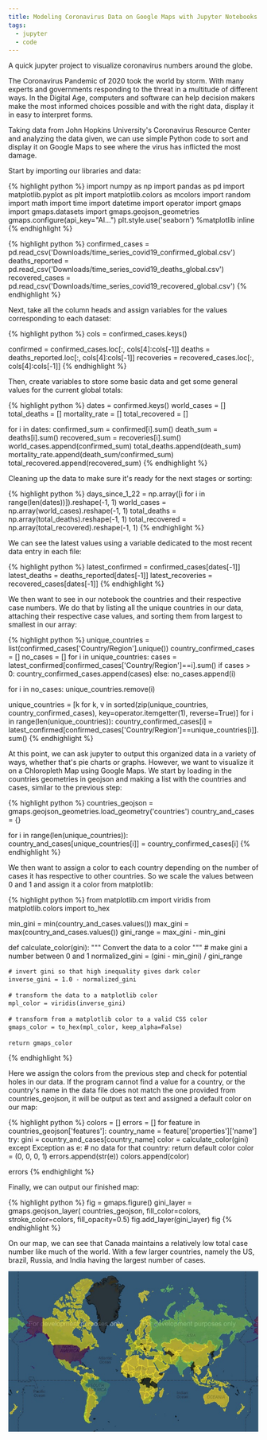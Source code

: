 ```yaml
---
title: Modeling Coronavirus Data on Google Maps with Jupyter Notebooks
tags:
  - jupyter
  - code
---
```


A quick jupyter project to visualize coronavirus numbers around the globe.

<!--more-->

The Coronavirus Pandemic of 2020 took the world by storm. With many experts and governments responding to the threat in a multitude of different ways. In the Digital Age, computers and software can help decision makers make the most informed choices possible and with the right data, display it in easy to interpret forms.

Taking data from John Hopkins University's Coronavirus Resource Center and analyzing the data given, we can use simple Python code to sort and display it on Google Maps to see where the virus has inflicted the most damage. 

Start by importing our libraries and data:

{% highlight python %}
import numpy as np
import pandas as pd
import matplotlib.pyplot as plt
import matplotlib.colors as mcolors
import random
import math
import time
import datetime
import operator
import gmaps
import gmaps.datasets
import gmaps.geojson_geometries
gmaps.configure(api_key="AI...")
plt.style.use('seaborn')
%matplotlib inline
{% endhighlight %}

{% highlight python %}
confirmed_cases = pd.read_csv('Downloads/time_series_covid19_confirmed_global.csv')
deaths_reported = pd.read_csv('Downloads/time_series_covid19_deaths_global.csv')
recovered_cases = pd.read_csv('Downloads/time_series_covid19_recovered_global.csv')
{% endhighlight %}

Next, take all the column heads and assign variables for the values corresponding to each dataset:

{% highlight python %}
cols = confirmed_cases.keys()

confirmed = confirmed_cases.loc[:, cols[4]:cols[-1]]
deaths = deaths_reported.loc[:, cols[4]:cols[-1]]
recoveries = recovered_cases.loc[:, cols[4]:cols[-1]]
{% endhighlight %}

Then, create variables to store some basic data and get some general values for the current global totals:

{% highlight python %}
dates = confirmed.keys()
world_cases = []
total_deaths = []
mortality_rate = []
total_recovered = []

for i in dates:
    confirmed_sum = confirmed[i].sum()
    death_sum = deaths[i].sum()
    recovered_sum = recoveries[i].sum()
    world_cases.append(confirmed_sum)
    total_deaths.append(death_sum)
    mortality_rate.append(death_sum/confirmed_sum)
    total_recovered.append(recovered_sum)
{% endhighlight %}

Cleaning up the data to make sure it's ready for the next stages or sorting:

{% highlight python %}
days_since_1_22 = np.array([i for i in range(len(dates))]).reshape(-1, 1)
world_cases = np.array(world_cases).reshape(-1, 1)
total_deaths = np.array(total_deaths).reshape(-1, 1)
total_recovered = np.array(total_recovered).reshape(-1, 1)
{% endhighlight %}

We can see the latest values using a variable dedicated to the most recent data entry in each file:

{% highlight python %}
latest_confirmed = confirmed_cases[dates[-1]]
latest_deaths = deaths_reported[dates[-1]]
latest_recoveries = recovered_cases[dates[-1]]
{% endhighlight %}

We then want to see in our notebook the countries and their respective case numbers. We do that by listing all the unique countries in our data, attaching their respective case values, and sorting them from largest to smallest in our array:

{% highlight python %}
unique_countries = list(confirmed_cases['Country/Region'].unique())
country_confirmed_cases = []
no_cases = []
for i in unique_countries:
    cases = latest_confirmed[confirmed_cases['Country/Region']==i].sum()
    if cases > 0:
        country_confirmed_cases.append(cases)
    else:
        no_cases.append(i)
        
for i in no_cases:
    unique_countries.remove(i)
    
unique_countries = [k for k, v in sorted(zip(unique_countries, country_confirmed_cases), key=operator.itemgetter(1), reverse=True)]
for i in range(len(unique_countries)):
    country_confirmed_cases[i] = latest_confirmed[confirmed_cases['Country/Region']==unique_countries[i]].sum()
{% endhighlight %}

At this point, we can ask jupyter to output this organized data in a variety of ways, whether that's pie charts or graphs. However, we want to visualize it on a Chloropleth Map using Google Maps. We start by loading in the countries geometries in geojson and making a list with the countries and cases, similar to the previous step:

{% highlight python %}
countries_geojson = gmaps.geojson_geometries.load_geometry('countries')
country_and_cases = {}

for i in range(len(unique_countries)):
    country_and_cases[unique_countries[i]] = country_confirmed_cases[i]
{% endhighlight %}

We then want to assign a color to each country depending on the number of cases it has respective to other countries. So we scale the values between 0 and 1 and assign it a color from matplotlib:

{% highlight python %}
from matplotlib.cm import viridis
from matplotlib.colors import to_hex

min_gini = min(country_and_cases.values())
max_gini = max(country_and_cases.values())
gini_range = max_gini - min_gini

def calculate_color(gini):
    """
    Convert the data to a color
    """
    # make gini a number between 0 and 1
    normalized_gini = (gini - min_gini) / gini_range

    # invert gini so that high inequality gives dark color
    inverse_gini = 1.0 - normalized_gini

    # transform the data to a matplotlib color
    mpl_color = viridis(inverse_gini)

    # transform from a matplotlib color to a valid CSS color
    gmaps_color = to_hex(mpl_color, keep_alpha=False)

    return gmaps_color
{% endhighlight %}

Here we assign the colors from the previous step and check for potential holes in our data. If the program cannot find a value for a country, or the country's name in the data file does not match the one provided from countries_geojson, it will be output as text and assigned a default color on our map:

{% highlight python %}
colors = []
errors = []
for feature in countries_geojson['features']:
    country_name = feature['properties']['name']
    try:
        gini = country_and_cases[country_name]
        color = calculate_color(gini)
    except Exception as e:
        # no data for that country: return default color
        color = (0, 0, 0, 1)
        errors.append(str(e))
    colors.append(color)

errors
{% endhighlight %}

Finally, we can output our finished map:

{% highlight python %}
fig = gmaps.figure()
gini_layer = gmaps.geojson_layer(
    countries_geojson,
    fill_color=colors,
    stroke_color=colors,
    fill_opacity=0.5)
fig.add_layer(gini_layer)
fig
{% endhighlight %}

On our map, we can see that Canada maintains a relatively low total case number like much of the world. With a few larger countries, namely the US, brazil, Russia, and India having the largest number of cases. 

![image](/assets/images/coronamap.jpg)









<!-- This post demonstrates both inline code and code blocks with syntax highlighting.

Inline code is done using backticks to create `something like this`, which is handy for talking about a specific `variable` or a `shortExpression++`.

Code blocks are wrapped in the `highlight` liquid tag together with a keyword to define the language, like this:

{% highlight liquid %}
{% raw %}
{% highlight javascript %}
    ...JS here...
{% endhighlight %}
{% endraw %}
{% endhighlight %}
 
## Examples

### JavaScript

Here's some JavaScript I borrowed from [this StackOverflow post](https://stackoverflow.com/questions/17776940/javascript-module-pattern-with-example):

{% highlight javascript %}
var modularpattern = (function() {
    // your module code goes here
    var sum = 0 ;

    return {
        add:function() {
            sum = sum + 1;
            return sum;
        },
        reset:function() {
            return sum = 0;    
        }  
    }   
}());
alert(modularpattern.add());    // alerts: 1
alert(modularpattern.add());    // alerts: 2
alert(modularpattern.reset());  // alerts: 0
{% endhighlight %}

### Python

And here's some Python from [this tutorial](https://www.tutorialspoint.com/python/python_classes_objects.htm):

{% highlight python %}
class Employee:
   'Common base class for all employees'
   empCount = 0

   def __init__(self, name, salary):
      self.name = name
      self.salary = salary
      Employee.empCount += 1
   
   def displayCount(self):
     print "Total Employee %d" % Employee.empCount

   def displayEmployee(self):
      print "Name : ", self.name,  ", Salary: ", self.salary
{% endhighlight %}

## Supported Languages

The highlighting is done with Rouge and at time of writing [their website] says they support 132 languages. I'm not 100% sure if all those are available in the version bundled within Jekyll. If you have successfully installed this theme, then you can run `rougify list` from the Terminal and you should get a list of supported languages. Or check out [this wiki page](https://github.com/jneen/rouge/wiki/List-of-supported-languages-and-lexers). -->
